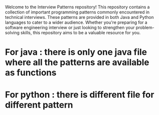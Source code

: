 Welcome to the Interview Patterns repository! This repository contains a collection of important programming patterns commonly encountered in technical interviews. These patterns are provided in both Java and Python languages to cater to a wider audience. Whether you're preparing for a software engineering interview or just looking to strengthen your problem-solving skills, this repository aims to be a valuable resource for you.
# For java : there is only one java file where all the patterns are available as functions
# For python : there is different file for different pattern
